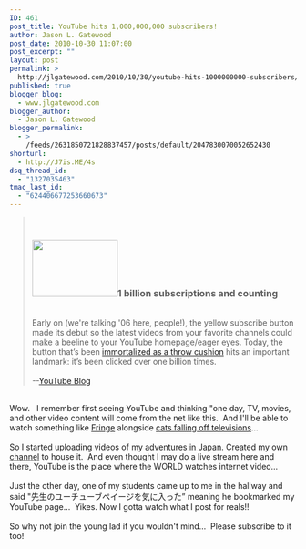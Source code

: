 ```yaml
---
ID: 461
post_title: YouTube hits 1,000,000,000 subscribers!
author: Jason L. Gatewood
post_date: 2010-10-30 11:07:00
post_excerpt: ""
layout: post
permalink: >
  http://jlgatewood.com/2010/10/30/youtube-hits-1000000000-subscribers/
published: true
blogger_blog:
  - www.jlgatewood.com
blogger_author:
  - Jason L. Gatewood
blogger_permalink:
  - >
    /feeds/2631850721828837457/posts/default/2047830070052652430
shorturl:
  - http://J7is.ME/4s
dsq_thread_id:
  - "1327035463"
tmac_last_id:
  - "624406677253660673"
---
```

<blockquote><br /><h3><img class="alignleft" src="http://www.jlgatewood.com/wp-content/uploads/2012/01/youtube.jpg" alt="" width="150" height="100" />1 billion subscriptions and counting</h3><br />Early on (we're talking '06 here, people!), the yellow subscribe  button made its debut so the latest videos from your favorite channels  could make a beeline to your YouTube homepage/eager eyes. Today, the  button that’s been <a href="http://dailybooth.com/throwboy/6158059">immortalized as a throw cushion</a> hits an important landmark: it’s been clicked over one billion times.﻿<br /><br />--<a href="http://youtube-global.blogspot.com/2010/10/1-billion-subscriptions-and-counting.html" target="_blank">YouTube Blog</a></blockquote><br />Wow.   I remember first seeing YouTube and thinking "one day, TV, movies, and other video content will come from the net like this.  And I'll be able to watch something like <a href="http://www.youtube.com/watch?v=20EO4XMBQgM">Fringe</a> alongside <a href="http://www.youtube.com/watch?v=AHuiewT41EA">cats falling off televisions</a>...<br /><br />So I started uploading videos of my <a href="http://www.youtube.com/watch?v=pn9ucJo4xSc">adventures in Japan</a>. Created my own <a href="http://www.youtube.com/starrwulfe/">channel</a> to house it.  And even thought I may do a live stream here and there, YouTube is the place where the WORLD watches internet video...<br /><br />Just the other day, one of my students came up to me in the hallway and said "先生のユーチューブペイージを気に入った” meaning he bookmarked my YouTube page...  Yikes. Now I gotta watch what I post for reals!!<br /><br />So why not join the young lad if you wouldn't mind...  Please subscribe to it too!
